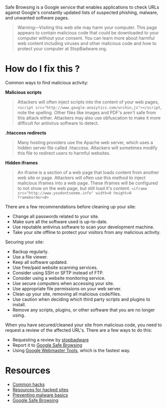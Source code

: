 Safe Browsing is a Google service that enables applications to check URLs against Google's constantly updated lists of suspected phishing, malware, and unwanted software pages.

>Warning—Visiting this web site may harm your computer. This page appears to contain malicious code that could be downloaded to your computer without your consent. You can learn more about harmful web content including viruses and other malicious code and how to protect your computer at StopBadware.org.

# How do I fix this ?

Common ways to find malicious activity:

**Malicious scripts**

>Attackers will often inject scripts into the content of your web pages, `<script src="http://www.google-anaiytics.com/urchin,js"></script`, note the spelling. Other files like images and PDF's aren't safe from this attack either. Attackers may also use obfuscation to make it more difficult for antivirus software to detect.

**.htaccess redirects**

>Many hosting providers use the Apache web server, which uses a hidden server file called .htaccess. Attackers will sometimes modify this file to redirect users to harmful websites.

**Hidden iframes**

>An iframe is a section of a web page that loads content from another web site or page. Attackers will often use this method to inject malicious iframes into a web page. These iframes will be configured to not show on the web page, but still load it's content.
`<iframe src="http://www.youdontseeme.info" width=0 height=0 frameborder=0>`

There are a few recommendations before cleaning up your site:

* Change all passwords related to your site.
* Make sure all the software used is up-to-date.
* Use reputable antivirus software to scan your development machine.
* Take your site offline to protect your visitors from any malicious activity.

Securing your site:

* Backup regularly.
* Use a file viewer.
* Keep all software updated.
* Use free/paid website scanning services.
* Consider using SSH or SFTP instead of FTP.
* Consider using a website monitoring service.
* Use secure computers when accessing your site.
* Use appropriate file permissions on your web server.
* Clean up your site, removing all malicious code/files.
* Use caution when deciding which third party scripts and plugins to install.
* Remove any scripts, plugins, or other software that you are no longer using.

When you have secured/cleaned your site from malicious code, you need to request a review of the affected URL's. There are a few ways to do this:

* Requesting a review by [stopbadware](https://www.stopbadware.org/request-review)
* Report it to [Google Safe Browsing](https://www.google.com/safebrowsing/report_error/)
* Using [Google Webmaster Tools](https://www.google.com/webmasters/tools/home?hl=en), which is the fastest way.

# Resources

* [Common hacks](https://www.stopbadware.org/common-hacks)
* [Resources for hacked sites](https://www.stopbadware.org/hacked-sites-resources)
* [Preventing malware basics](https://www.stopbadware.org/prevent-badware-basics)
* [Google Safe Browsing](https://developers.google.com/safe-browsing/)
